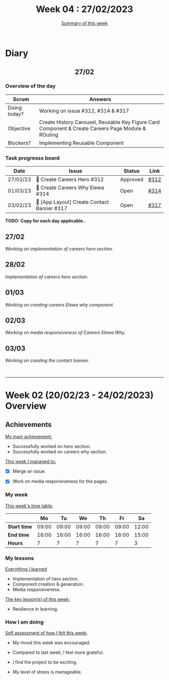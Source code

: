 


<!-- 
  Welcome to your weekly agenda.
  In this agenda, you will note down day to day progress.
-->

<h1 align="center">Week 04 : 27/02/2023</h1>

<p align="center"><a href="#summary">Summary of this week</a></p>

<br/>

<!-- 
  -- SECTION: OVERVIEW
  -- For each day, fill out your dairy
  -->

<h1>Diary</h1>

<h2 align="center">27/02</h2>

### Overview of the day

<!-- Fill out the daily scrum table 
  -- Doing today? - What are you working on today?
  -- Objective?   - What do you hope to achieve today?
  -- Blockers?    - Any blockers? Anywhere you need help?
-->

| Scrum	       |                             Answers 	                                          | 
|----------	   |-------	                                                                        |
| Doing today? |  Working on issue #312, #314 & #317       |
| Objective    |  Create History Carousel, Reusable Key Figure Card Component & Create Careers Page Module & ROuting           |
| Blockers?    |    Implementing Reusable Component                                  |

### Task progresss board

<!-- List all the tasks and bounties in progress this week -->

| Date     	| Issue 	| Status 	| Link 	|
|----------	|-------	|--------	|------	|
| 27/02/23	| :art: Create Careers Hero #312  | Approved| [#312](https://github.com/italanta/elewa-group/issues/312) |
| 01/03/23 	| :art: Create Careers Why Elewa #314 | Open | [#314](https://github.com/italanta/elewa-group/issues/313) |
| 03/02/23 	| :art: [App Layout] Create Contact Banner #317 | Open | [#317](https://github.com/italanta/elewa-group/issues/317) |



**TODO: Copy for each day applicable..**

<h2 align="left">27/02</h2>

*Working on implementation of careers hero section.*

<h2 align="left">28/02</h2>

*Implementation of careers hero section.*

<h2 align="left">01/03</h2>

*Working on creating careers Elewa why component.*

<h2 align="left">02/03</h2>

*Working on media responsiveness of Careers Elewa Why.*

<h2 align="left">03/03</h2>

*Working on creating the contact banner.*

<br/>

<hr id="summary" />
<!-- Fill this section at the end of each week, -->

# Week 02 (20/02/23 - 24/02/2023) Overview

<!-- What was your main achievement -->
<h2>Achievements</h2>

<u>My main achievement:</u>

- Successfully worked on hero section.
- Successfully worked on careers why section.

<!-- Write the achievement you are most proud off in one line! -->
<!-- <h3 align="left">Kicking off the sprint and running the project!</h3> -->

<!-- List all your achievement -->
<u>This week I managed to:</u>

- [x] Merge an issue. 
- [x] Work on media responsiveness for the pages. 


### My week
<!-- Keep track of your time table daily -->
<u>This week's time table:</u>

|                |   Mo  |   Tu  |   We  |   Th   |   Fr   |   Sa    |
|---             |---	   |---	   |---    |---     |---     |---      |
| **Start time** | 09:00 | 09:00 | 09:00 | 09:00  | 09:00  | 12:00   |
| **End time**	 | 16:00 | 16:00 | 16:00 | 16:00  | 16:00  | 15:00   |
| **Hours**	     |   7   |   7   |   7   |   7    |    7   |   3     |


### My lessons
<!-- What did I learn? -->
<u>Everything I learned</u>

- Implementation of hero section.
- Component creation & generation.
- Media responsiveness.

<u>The key lesson(s) of this week:</u>

- Resilience in learning.

### How I am doing
<!-- How did you feel? -->
<u>Self assessment of how I felt this week:</u>

- My mood this week was <!--(exciting / encouraged / happy / afraid / overwhelmed / ...)--> encouraged.
  
- Compared to last week, I feel more <!--(excited / encouraged / happy / overhwelmed / grateful / disappointed / bored / ...)--> grateful.

- I find the project to be <!--(joyful / relaxing / exciting / it challenges me / difficult / I need something more challenging / ...)-->  exciting.

- My level of stress is <!--(relaxed / manageable / high)--> manageable.